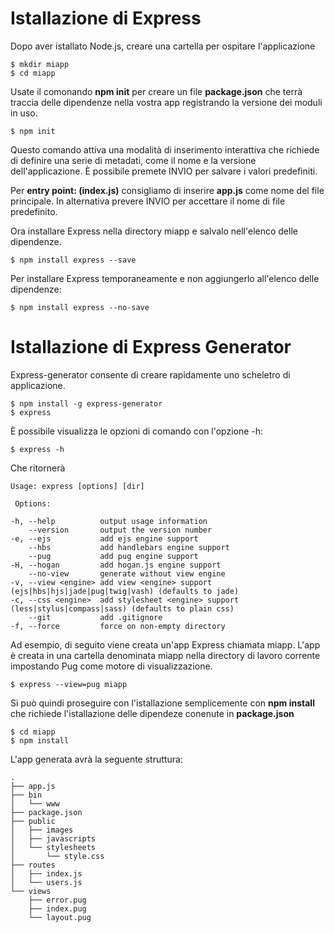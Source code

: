 # Istallazione di Express

Dopo aver istallato Node.js, creare una cartella per ospitare l'applicazione

	$ mkdir miapp
	$ cd miapp

Usate il comonando **npm init** per creare un file **package.json** che terrà traccia delle dipendenze nella vostra app registrando la versione dei moduli in uso.

	$ npm init

Questo comando attiva una modalità di inserimento interattiva che richiede di definire una serie di metadati, come il nome e la versione dell'applicazione.   È possibile premete INVIO per salvare i valori predefiniti. 

Per **entry point: (index.js)** consigliamo di inserire **app.js** come nome del file principale. In alternativa prevere INVIO per accettare il nome di file predefinito.

Ora installare Express nella directory miapp e salvalo nell'elenco delle dipendenze.

	$ npm install express --save
		
Per installare Express temporaneamente e non aggiungerlo all'elenco delle dipendenze:

	$ npm install express --no-save


# Istallazione di Express Generator

Express-generator consente di creare rapidamente uno scheletro di applicazione.

	$ npm install -g express-generator
	$ express

È possibile visualizza le opzioni di comando con l'opzione -h:

	$ express -h

Che ritornerà

  	Usage: express [options] [dir]

 	 Options:

    -h, --help          output usage information
        --version       output the version number
    -e, --ejs           add ejs engine support
        --hbs           add handlebars engine support
        --pug           add pug engine support
    -H, --hogan         add hogan.js engine support
        --no-view       generate without view engine
    -v, --view <engine> add view <engine> support (ejs|hbs|hjs|jade|pug|twig|vash) (defaults to jade)
    -c, --css <engine>  add stylesheet <engine> support (less|stylus|compass|sass) (defaults to plain css)
        --git           add .gitignore
    -f, --force         force on non-empty directory
    
Ad esempio, di seguito viene creata un'app Express chiamata miapp. L'app è creata in una cartella denominata miapp nella directory di lavoro corrente impostando Pug come motore di visualizzazione.

	$ express --view=pug miapp


Si può quindi proseguire con l'istallazione semplicemente con **npm install** che richiede l'istallazione delle dipendeze conenute in **package.json**

	$ cd miapp
	$ npm install

L'app generata avrà la seguente struttura:

	.
	├── app.js
	├── bin
	│   └── www
	├── package.json
	├── public
	│   ├── images
	│   ├── javascripts
	│   └── stylesheets
	│       └── style.css
	├── routes
	│   ├── index.js
	│   └── users.js
	└── views
   		├── error.pug
   	 	├── index.pug
   	 	└── layout.pug

